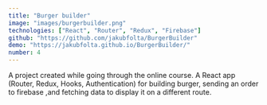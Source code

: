 ```yaml
---
title: "Burger builder"
image: "images/burgerbuilder.png"
technologies: ["React", "Router", "Redux", "Firebase"]
github: "https://github.com/jakubfolta/BurgerBuilder"
demo: "https://jakubfolta.github.io/BurgerBuilder/"
number: 4
---
```

A project created while going through the online course. A React app (Router, Redux, Hooks, Authentication) for building burger, sending an order to firebase ,and fetching data to display it on a different route.